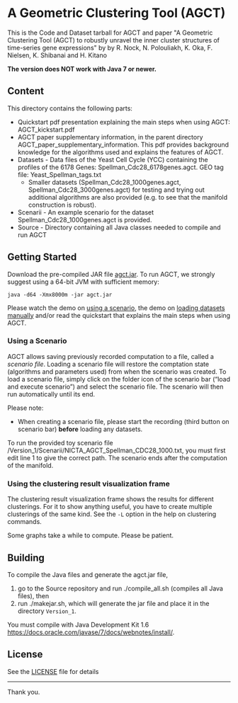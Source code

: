 # A Geometric Clustering Tool (AGCT)
This is the Code and Dataset tarball for AGCT and paper  "A Geometric Clustering Tool (AGCT) to robustly unravel the inner cluster structures of time-series gene expressions" by by R. Nock, N. Polouliakh, K. Oka, F. Nielsen, K. Shibanai and H. Kitano

**The version does NOT work with Java 7 or newer.**

## Content
This directory contains the following parts:
* Quickstart pdf presentation explaining the main steps when using AGCT: AGCT_kickstart.pdf
* AGCT paper supplementary information, in the parent directory AGCT_paper_supplementary_information. This pdf provides background knowledge for the algorithms used and explains the features of AGCT.
* Datasets - Data files of the Yeast Cell Cycle (YCC) containing the profiles of the 6178 Genes: Spellman_Cdc28_6178genes.agct. GEO tag file: Yeast_Spellman_tags.txt
  - Smaller datasets (Spellman_Cdc28_1000genes.agct, Spellman_Cdc28_3000genes.agct) for testing and trying out additional algorithms are also provided (e.g. to see that the manifold construction is robust).
* Scenarii - An example scenario for the dataset Spellman_Cdc28_1000genes.agct is provided.
* Source - Directory containing all Java classes needed to compile and run AGCT

## Getting Started
Download the pre-compiled JAR file [agct.jar](https://github.com/agct2019/agct/releases/download/v1.0/agct.jar). To run AGCT, we strongly suggest using a 64-bit JVM with sufficient memory:
```
java -d64 -Xmx8000m -jar agct.jar
```
Please watch the demo on [using a scenario](https://youtu.be/tY-5TeBRq7Y), the demo on [loading datasets manually](https://youtu.be/cQgMaZ1fLlk) and/or read the quickstart that explains the main steps when using AGCT.

### Using a Scenario
AGCT allows saving previously recorded computation to a file, called a *scenario file*. Loading a scenario file will restore the comptation state (algorithms and parameters used) from when the scenario was created. To load a scenario file, simply click on the folder icon of the scenario bar (“load and execute scenario”) and select the scenario file. The scenario will then run automatically until its end.

Please note:
 - When creating a scenario file, please start the recording (third button on scenario bar) **before** loading any datasets.


To run the provided toy scenario file /Version_1/Scenarii/NICTA_AGCT_Spellman_CDC28_1000.txt, you must first edit line 1 to give the correct path. The scenario ends after the computation of the manifold.

### Using the clustering result visualization frame
The clustering result visualization frame shows the results for different clusterings. For it to show anything useful, you have to create multiple clusterings of the same kind. See the `-L` option in the help on clustering commands.

Some graphs take a while to compute. Please be patient.

## Building
To compile the Java files and generate the agct.jar file,
 1. go to the Source repository and run ./compile_all.sh (compiles all Java files), then
 2. run ./makejar.sh, which will generate the jar file and place it in the directory `Version_1`.

You must compile with Java Development Kit 1.6 https://docs.oracle.com/javase/7/docs/webnotes/install/.

## License

See the [LICENSE](../LICENSE) file for details

---

Thank you.